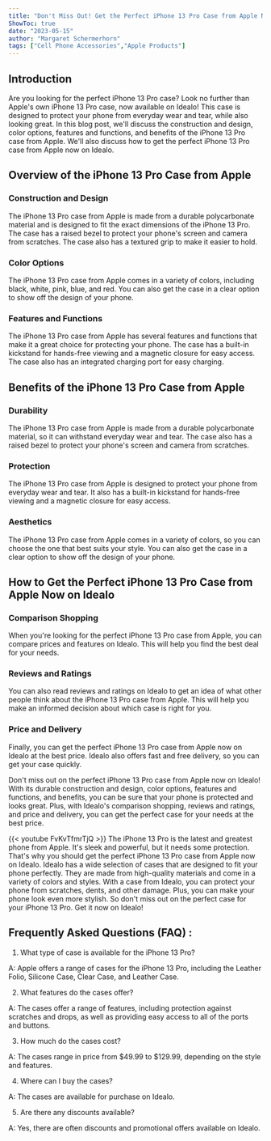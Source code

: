 ```yaml
---
title: "Don't Miss Out! Get the Perfect iPhone 13 Pro Case from Apple Now on Idealo!"
ShowToc: true 
date: "2023-05-15"
author: "Margaret Schermerhorn" 
tags: ["Cell Phone Accessories","Apple Products"]
---
```

## Introduction
Are you looking for the perfect iPhone 13 Pro case? Look no further than Apple's own iPhone 13 Pro case, now available on Idealo! This case is designed to protect your phone from everyday wear and tear, while also looking great. In this blog post, we'll discuss the construction and design, color options, features and functions, and benefits of the iPhone 13 Pro case from Apple. We'll also discuss how to get the perfect iPhone 13 Pro case from Apple now on Idealo.

## Overview of the iPhone 13 Pro Case from Apple

### Construction and Design
The iPhone 13 Pro case from Apple is made from a durable polycarbonate material and is designed to fit the exact dimensions of the iPhone 13 Pro. The case has a raised bezel to protect your phone's screen and camera from scratches. The case also has a textured grip to make it easier to hold.

### Color Options
The iPhone 13 Pro case from Apple comes in a variety of colors, including black, white, pink, blue, and red. You can also get the case in a clear option to show off the design of your phone.

### Features and Functions
The iPhone 13 Pro case from Apple has several features and functions that make it a great choice for protecting your phone. The case has a built-in kickstand for hands-free viewing and a magnetic closure for easy access. The case also has an integrated charging port for easy charging.

## Benefits of the iPhone 13 Pro Case from Apple

### Durability
The iPhone 13 Pro case from Apple is made from a durable polycarbonate material, so it can withstand everyday wear and tear. The case also has a raised bezel to protect your phone's screen and camera from scratches.

### Protection
The iPhone 13 Pro case from Apple is designed to protect your phone from everyday wear and tear. It also has a built-in kickstand for hands-free viewing and a magnetic closure for easy access.

### Aesthetics
The iPhone 13 Pro case from Apple comes in a variety of colors, so you can choose the one that best suits your style. You can also get the case in a clear option to show off the design of your phone.

## How to Get the Perfect iPhone 13 Pro Case from Apple Now on Idealo

### Comparison Shopping
When you're looking for the perfect iPhone 13 Pro case from Apple, you can compare prices and features on Idealo. This will help you find the best deal for your needs.

### Reviews and Ratings
You can also read reviews and ratings on Idealo to get an idea of what other people think about the iPhone 13 Pro case from Apple. This will help you make an informed decision about which case is right for you.

### Price and Delivery
Finally, you can get the perfect iPhone 13 Pro case from Apple now on Idealo at the best price. Idealo also offers fast and free delivery, so you can get your case quickly.

Don't miss out on the perfect iPhone 13 Pro case from Apple now on Idealo! With its durable construction and design, color options, features and functions, and benefits, you can be sure that your phone is protected and looks great. Plus, with Idealo's comparison shopping, reviews and ratings, and price and delivery, you can get the perfect case for your needs at the best price.

{{< youtube FvKvTfmrTjQ >}} 
The iPhone 13 Pro is the latest and greatest phone from Apple. It's sleek and powerful, but it needs some protection. That's why you should get the perfect iPhone 13 Pro case from Apple now on Idealo. Idealo has a wide selection of cases that are designed to fit your phone perfectly. They are made from high-quality materials and come in a variety of colors and styles. With a case from Idealo, you can protect your phone from scratches, dents, and other damage. Plus, you can make your phone look even more stylish. So don't miss out on the perfect case for your iPhone 13 Pro. Get it now on Idealo!

## Frequently Asked Questions (FAQ) :
1. What type of case is available for the iPhone 13 Pro? 

A: Apple offers a range of cases for the iPhone 13 Pro, including the Leather Folio, Silicone Case, Clear Case, and Leather Case. 

2. What features do the cases offer? 

A: The cases offer a range of features, including protection against scratches and drops, as well as providing easy access to all of the ports and buttons. 

3. How much do the cases cost? 

A: The cases range in price from $49.99 to $129.99, depending on the style and features. 

4. Where can I buy the cases? 

A: The cases are available for purchase on Idealo. 

5. Are there any discounts available? 

A: Yes, there are often discounts and promotional offers available on Idealo.


